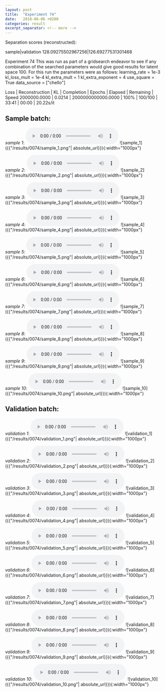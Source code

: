```yaml
---
layout: post
title:  "Experiment 74"
date:   2018-06-06 +0200
categories: result
excerpt_separator: <!-- more -->
---
```

Separation scores (reconstructed):

sample|validation
128.09275502967256|126.69277531301468<!-- more -->

Experiment 74
This was run as part of a gridsearch endeavor to see if any combination of the searched parameters would give good results for latent space 100.
For this run the parameters were as follows:
learning_rate = 1e-3
kl_loss_mult = 1e-4
kl_extra_mult = 1
kl_extra_exponent = 4
use_square = True
data_source = ["chello"]

Loss | Reconstruction | KL | Completion | Epochs | Elapsed | Remaining | Speed
2000000.0000 | 0.0214 | 2000000000000.0000 | 100% | 100/100 | 33:41 | 00:00 | 20.22s/it

## **Sample batch**:
_sample 1_:
<audio src="/ResultsOverview/results/0074/sample_1.wav" controls preload></audio>
![sample_1]({{"/results/0074/sample_1.png"| absolute_url}}){:width="1000px"}

_sample 2_:
<audio src="/ResultsOverview/results/0074/sample_2.wav" controls preload></audio>
![sample_2]({{"/results/0074/sample_2.png"| absolute_url}}){:width="1000px"}

_sample 3_:
<audio src="/ResultsOverview/results/0074/sample_3.wav" controls preload></audio>
![sample_3]({{"/results/0074/sample_3.png"| absolute_url}}){:width="1000px"}

_sample 4_:
<audio src="/ResultsOverview/results/0074/sample_4.wav" controls preload></audio>
![sample_4]({{"/results/0074/sample_4.png"| absolute_url}}){:width="1000px"}

_sample 5_:
<audio src="/ResultsOverview/results/0074/sample_5.wav" controls preload></audio>
![sample_5]({{"/results/0074/sample_5.png"| absolute_url}}){:width="1000px"}

_sample 6_:
<audio src="/ResultsOverview/results/0074/sample_6.wav" controls preload></audio>
![sample_6]({{"/results/0074/sample_6.png"| absolute_url}}){:width="1000px"}

_sample 7_:
<audio src="/ResultsOverview/results/0074/sample_7.wav" controls preload></audio>
![sample_7]({{"/results/0074/sample_7.png"| absolute_url}}){:width="1000px"}

_sample 8_:
<audio src="/ResultsOverview/results/0074/sample_8.wav" controls preload></audio>
![sample_8]({{"/results/0074/sample_8.png"| absolute_url}}){:width="1000px"}

_sample 9_:
<audio src="/ResultsOverview/results/0074/sample_9.wav" controls preload></audio>
![sample_9]({{"/results/0074/sample_9.png"| absolute_url}}){:width="1000px"}

_sample 10_:
<audio src="/ResultsOverview/results/0074/sample_10.wav" controls preload></audio>
![sample_10]({{"/results/0074/sample_10.png"| absolute_url}}){:width="1000px"}

## **Validation batch**:
_validation 1_:
<audio src="/ResultsOverview/results/0074/validation_1.wav" controls preload></audio>
![validation_1]({{"/results/0074/validation_1.png"| absolute_url}}){:width="1000px"}

_validation 2_:
<audio src="/ResultsOverview/results/0074/validation_2.wav" controls preload></audio>
![validation_2]({{"/results/0074/validation_2.png"| absolute_url}}){:width="1000px"}

_validation 3_:
<audio src="/ResultsOverview/results/0074/validation_3.wav" controls preload></audio>
![validation_3]({{"/results/0074/validation_3.png"| absolute_url}}){:width="1000px"}

_validation 4_:
<audio src="/ResultsOverview/results/0074/validation_4.wav" controls preload></audio>
![validation_4]({{"/results/0074/validation_4.png"| absolute_url}}){:width="1000px"}

_validation 5_:
<audio src="/ResultsOverview/results/0074/validation_5.wav" controls preload></audio>
![validation_5]({{"/results/0074/validation_5.png"| absolute_url}}){:width="1000px"}

_validation 6_:
<audio src="/ResultsOverview/results/0074/validation_6.wav" controls preload></audio>
![validation_6]({{"/results/0074/validation_6.png"| absolute_url}}){:width="1000px"}

_validation 7_:
<audio src="/ResultsOverview/results/0074/validation_7.wav" controls preload></audio>
![validation_7]({{"/results/0074/validation_7.png"| absolute_url}}){:width="1000px"}

_validation 8_:
<audio src="/ResultsOverview/results/0074/validation_8.wav" controls preload></audio>
![validation_8]({{"/results/0074/validation_8.png"| absolute_url}}){:width="1000px"}

_validation 9_:
<audio src="/ResultsOverview/results/0074/validation_9.wav" controls preload></audio>
![validation_9]({{"/results/0074/validation_9.png"| absolute_url}}){:width="1000px"}

_validation 10_:
<audio src="/ResultsOverview/results/0074/validation_10.wav" controls preload></audio>
![validation_10]({{"/results/0074/validation_10.png"| absolute_url}}){:width="1000px"}
